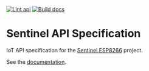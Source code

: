 [![Lint api](https://github.com/alexandrelamberty/sentinel-api-spec/actions/workflows/lint.yml/badge.svg)](https://github.com/alexandrelamberty/sentinel-api-spec/actions/workflows/lint.yml)
[![Build docs](https://github.com/alexandrelamberty/sentinel-api-spec/actions/workflows/documentation.yml/badge.svg)](https://github.com/alexandrelamberty/sentinel-api-spec/actions/workflows/documentation.yml)

# Sentinel API Specification

IoT API specification for the
[Sentinel ESP8266](https://github.com/alexandrelamberty/sentinel-esp8266) project.

See the [documentation](https://alexandrelamberty.github.io/sentinel-api-spec/).